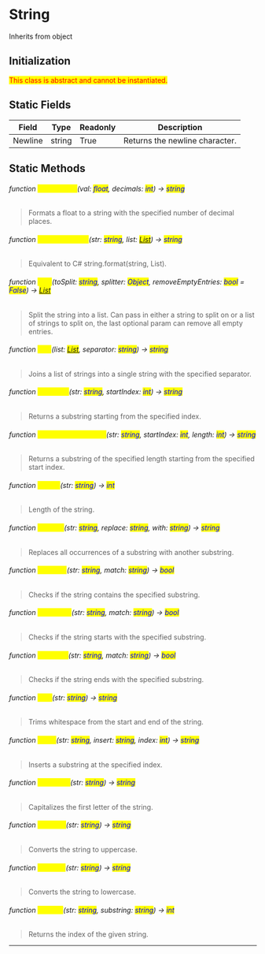 # String
Inherits from object
## Initialization
<mark style="color:red;">This class is abstract and cannot be instantiated.</mark>

## Static Fields
|Field|Type|Readonly|Description|
|---|---|---|---|
|Newline|string|True|Returns the newline character.|
## Static Methods
###### function <mark style="color:yellow;">FormatFloat</mark>(val: <mark style="color:blue;">float</mark>, decimals: <mark style="color:blue;">int</mark>) → <mark style="color:blue;">string</mark>
> Formats a float to a string with the specified number of decimal places.

###### function <mark style="color:yellow;">FormatFromList</mark>(str: <mark style="color:blue;">string</mark>, list: <mark style="color:blue;">[List](../objects/List.md)</mark>) → <mark style="color:blue;">string</mark>
> Equivalent to C# string.format(string, List<string>).

###### function <mark style="color:yellow;">Split</mark>(toSplit: <mark style="color:blue;">string</mark>, splitter: <mark style="color:blue;">Object</mark>, removeEmptyEntries: <mark style="color:blue;">bool</mark> = <mark style="color:blue;">False</mark>) → <mark style="color:blue;">[List](../objects/List.md)</mark>
> Split the string into a list. Can pass in either a string to split on or a list of strings to split on, the last optional param can remove all empty entries.

###### function <mark style="color:yellow;">Join</mark>(list: <mark style="color:blue;">[List](../objects/List.md)</mark>, separator: <mark style="color:blue;">string</mark>) → <mark style="color:blue;">string</mark>
> Joins a list of strings into a single string with the specified separator.

###### function <mark style="color:yellow;">Substring</mark>(str: <mark style="color:blue;">string</mark>, startIndex: <mark style="color:blue;">int</mark>) → <mark style="color:blue;">string</mark>
> Returns a substring starting from the specified index.

###### function <mark style="color:yellow;">SubstringWithLength</mark>(str: <mark style="color:blue;">string</mark>, startIndex: <mark style="color:blue;">int</mark>, length: <mark style="color:blue;">int</mark>) → <mark style="color:blue;">string</mark>
> Returns a substring of the specified length starting from the specified start index.

###### function <mark style="color:yellow;">Length</mark>(str: <mark style="color:blue;">string</mark>) → <mark style="color:blue;">int</mark>
> Length of the string.

###### function <mark style="color:yellow;">Replace</mark>(str: <mark style="color:blue;">string</mark>, replace: <mark style="color:blue;">string</mark>, with: <mark style="color:blue;">string</mark>) → <mark style="color:blue;">string</mark>
> Replaces all occurrences of a substring with another substring.

###### function <mark style="color:yellow;">Contains</mark>(str: <mark style="color:blue;">string</mark>, match: <mark style="color:blue;">string</mark>) → <mark style="color:blue;">bool</mark>
> Checks if the string contains the specified substring.

###### function <mark style="color:yellow;">StartsWith</mark>(str: <mark style="color:blue;">string</mark>, match: <mark style="color:blue;">string</mark>) → <mark style="color:blue;">bool</mark>
> Checks if the string starts with the specified substring.

###### function <mark style="color:yellow;">EndsWith</mark>(str: <mark style="color:blue;">string</mark>, match: <mark style="color:blue;">string</mark>) → <mark style="color:blue;">bool</mark>
> Checks if the string ends with the specified substring.

###### function <mark style="color:yellow;">Trim</mark>(str: <mark style="color:blue;">string</mark>) → <mark style="color:blue;">string</mark>
> Trims whitespace from the start and end of the string.

###### function <mark style="color:yellow;">Insert</mark>(str: <mark style="color:blue;">string</mark>, insert: <mark style="color:blue;">string</mark>, index: <mark style="color:blue;">int</mark>) → <mark style="color:blue;">string</mark>
> Inserts a substring at the specified index.

###### function <mark style="color:yellow;">Capitalize</mark>(str: <mark style="color:blue;">string</mark>) → <mark style="color:blue;">string</mark>
> Capitalizes the first letter of the string.

###### function <mark style="color:yellow;">ToUpper</mark>(str: <mark style="color:blue;">string</mark>) → <mark style="color:blue;">string</mark>
> Converts the string to uppercase.

###### function <mark style="color:yellow;">ToLower</mark>(str: <mark style="color:blue;">string</mark>) → <mark style="color:blue;">string</mark>
> Converts the string to lowercase.

###### function <mark style="color:yellow;">IndexOf</mark>(str: <mark style="color:blue;">string</mark>, substring: <mark style="color:blue;">string</mark>) → <mark style="color:blue;">int</mark>
> Returns the index of the given string.


---


